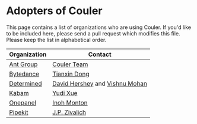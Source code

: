 # Adopters of Couler

This page contains a list of organizations who are using Couler. If you'd like to be included here, please send a pull request which modifies this file. Please keep the list in alphabetical order.

| Organization | Contact |
| ------------ | ------- |
| [Ant Group](https://www.antgroup.com/) | [Couler Team](https://github.com/orgs/couler-proj/teams/couler-team) |
| [Bytedance](https://www.bytedance.com/) | [Tianxin Dong](https://github.com/FogDong) |
| [Determined](https://determined.ai/) | [David Hershey](https://github.com/davidhershey) and [Vishnu Mohan](https://github.com/vishnu2kmohan) |
| [Kabam](https://kabam.com/) | [Yudi Xue](https://github.com/binarycrayon) |
| [Onepanel](https://www.onepanel.io/) | [Inoh Monton](https://github.com/inohmonton99) |
| [Pipekit](https://pipekit.io/) | [J.P. Zivalich](https://github.com/JPZ13) |
